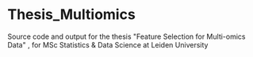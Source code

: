 # Thesis_Multiomics
Source code and output for the thesis "Feature Selection for Multi-omics Data" , for MSc Statistics &amp; Data Science at Leiden University
